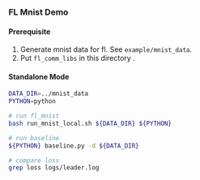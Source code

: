 ### FL Mnist Demo
#### Prerequisite
1. Generate mnist data for fl. See `example/mnist_data`.
2. Put `fl_comm_libs` in this directory .

#### Standalone Mode
```bash
DATA_DIR=../mnist_data
PYTHON=python

# run fl_mnist
bash run_mnist_local.sh ${DATA_DIR} ${PYTHON}

# run baseline
${PYTHON} baseline.py -d ${DATA_DIR}

# compare loss
grep loss logs/leader.log
```


